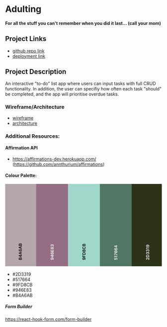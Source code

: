 # Adulting
#### For all the stuff you can't remember when you did it last... (call your mom)

## Project Links

- [github repo link](https://github.com/scwdev/adulting-frontend)
- [deployment link](url)

## Project Description
An interactive "to-do" list app where users can input tasks with full CRUD functionality. In addition, the user can specifiy how often each task "should" be completed, and the app will prioritise overdue tasks.

### Wireframe/Architecture

- [wireframe](https://app.moqups.com/UibAumEbX3/view/page/ad64222d5)
- [architecture](https://app.moqups.com/JZARfVe4Tx/view/page/ad64222d5)

### Additional Resources:
#### Affirmation API
- https://affirmations-dev.herokuapp.com/ (https://github.com/annthurium/affirmations)
#### Colour Palette:
![image of colour palette](./images/colour-palette.png)
- #2D3319
- #517664
- #9FD8CB
- #946E83
- #B4A6AB

##### Form Builder
https://react-hook-form.com/form-builder

